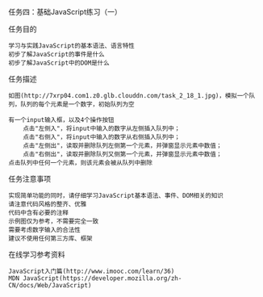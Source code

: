 任务四：基础JavaScript练习（一）

任务目的

    学习与实践JavaScript的基本语法、语言特性
    初步了解JavaScript的事件是什么
    初步了解JavaScript中的DOM是什么

任务描述

    如图(http://7xrp04.com1.z0.glb.clouddn.com/task_2_18_1.jpg)，模拟一个队列，队列的每个元素是一个数字，初始队列为空

    有一个input输入框，以及4个操作按钮
        点击"左侧入"，将input中输入的数字从左侧插入队列中；
        点击"右侧入"，将input中输入的数字从右侧插入队列中；
        点击"左侧出"，读取并删除队列左侧第一个元素，并弹窗显示元素中数值；
        点击"右侧出"，读取并删除队列又侧第一个元素，并弹窗显示元素中数值；
    点击队列中任何一个元素，则该元素会被从队列中删除

任务注意事项

    实现简单功能的同时，请仔细学习JavaScript基本语法、事件、DOM相关的知识
    请注意代码风格的整齐、优雅
    代码中含有必要的注释
    示例图仅为参考，不需要完全一致
    需要考虑数字输入的合法性
    建议不使用任何第三方库、框架

在线学习参考资料

    JavaScript入门篇(http://www.imooc.com/learn/36)
    MDN JavaScript(https://developer.mozilla.org/zh-CN/docs/Web/JavaScript)
